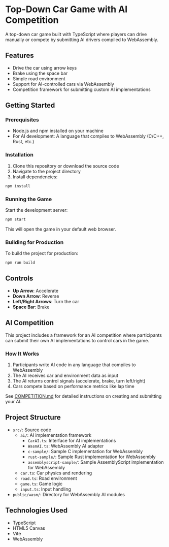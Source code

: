# Top-Down Car Game with AI Competition

A top-down car game built with TypeScript where players can drive manually or compete by submitting AI drivers compiled to WebAssembly.

## Features

- Drive the car using arrow keys
- Brake using the space bar
- Simple road environment
- Support for AI-controlled cars via WebAssembly
- Competition framework for submitting custom AI implementations

## Getting Started

### Prerequisites

- Node.js and npm installed on your machine
- For AI development: A language that compiles to WebAssembly (C/C++, Rust, etc.)

### Installation

1. Clone this repository or download the source code
2. Navigate to the project directory
3. Install dependencies:

```bash
npm install
```

### Running the Game

Start the development server:

```bash
npm start
```

This will open the game in your default web browser.

### Building for Production

To build the project for production:

```bash
npm run build
```

## Controls

- **Up Arrow**: Accelerate
- **Down Arrow**: Reverse
- **Left/Right Arrows**: Turn the car
- **Space Bar**: Brake

## AI Competition

This project includes a framework for an AI competition where participants can submit their own AI implementations to control cars in the game.

### How It Works

1. Participants write AI code in any language that compiles to WebAssembly
2. The AI receives car and environment data as input
3. The AI returns control signals (accelerate, brake, turn left/right)
4. Cars compete based on performance metrics like lap time

See [COMPETITION.md](COMPETITION.md) for detailed instructions on creating and submitting your AI.

## Project Structure

- `src/`: Source code
  - `ai/`: AI implementation framework
    - `CarAI.ts`: Interface for AI implementations
    - `WasmAI.ts`: WebAssembly AI adapter
    - `c-sample/`: Sample C implementation for WebAssembly
    - `rust-sample/`: Sample Rust implementation for WebAssembly
    - `assemblyscript-sample/`: Sample AssemblyScript implementation for WebAssembly
  - `car.ts`: Car physics and rendering
  - `road.ts`: Road environment
  - `game.ts`: Game logic
  - `input.ts`: Input handling
- `public/wasm/`: Directory for WebAssembly AI modules

## Technologies Used

- TypeScript
- HTML5 Canvas
- Vite
- WebAssembly
